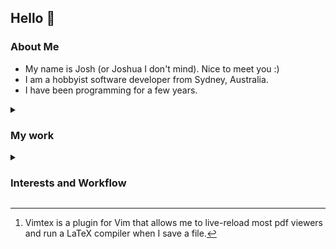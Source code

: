 ## Hello 👋

### About Me

 * My name is Josh (or Joshua I don't mind). Nice to meet you :)
 * I am a hobbyist software developer from Sydney, Australia.
 * I have been programming for a few years.


<details><summary><h3>My work</h3></summary>

 * [personal](https://github.com/H4ppy-04?tab=repositories&q=&type=source&language=&sort=stargazers)
 * [collaborations](https://github.com/H4ppy-04?tab=repositories&q=&type=fork&language=&sort=stargazers)

</details>


 <details><summary><h3>Interests and Workflow</h3></summary>


## Interests
 * [FOSS](https://freeopensourcesoftware.org//index.php/Main_Page)
 * Python and Rust
 * How the languages I use pertain to game development
 * Development libraries such as [Bevy](https://bevyengine.org) and [PyGame](https://pygame.org)
 * Computer history
 * CPU architecture and CPU history
 * [Linux](https://docs.kernel.org), [Unix](https://www.opengroup.org/membership/forums/platform/unix) and [NixOS](https://nixos.org)

### My Workflow

 * Machine: [Acer Swift Go](https://www.acer.com/au-en/laptops/swift/swift-go/pdp/NX.KSGSA.004)
 * Primary OS: [Linux Mint](https://linuxmint.com)
 * Secondary machine(s): [Spin V](https://www.acer.com/ee-en/laptops/spin/spin-5-intel) x2 (used as servers running NixOS & Mint)
 * Editor: Neovim inside a [Tmux](https://github.com/tmux/tmux/wiki) session and Tmux is managed with Tmuxinator.
 * Mail: [Neomutt](https://neomutt.org/), with my emails stored locally over SSH.
 * File indexing: FZF
 * Browser: Firefox with [UBlock Origin](https://addons.mozilla.org/en-US/firefox/addon/ublock-origin/) and [Dark Reader](https://addons.mozilla.org/en-US/firefox/addon/darkreader/), and Vimium make an awesome combo.
 * For viewing PDF's I use [Zathura](https://pwmt.org/projects/zathura/).
 * For academic writing and note taking I use a combination of [LaTeX](https://www.latex-project.org/) for typesetting and Vimtex[^4] for live reloading Zathura.
 * Podcasts: I mainly just use [RhythmBox](http://www.rhythmbox.org/) for listening to podcasts and radio over SSH since that's the default audio player that comes with Mint.
 * Music: Cmus hasn't let me down yet. Mpd and Mpc have been my go-to combo in the past, but right now Cmus is the program I'm using.
 * Audio: I route audio through a [Focusrite](https://focusrite.com/products/scarlett-solo-3rd-gen) interface and into [ATH MX50](https://www.audio-technica.com/en-au/ath-m50x) headphones.

[^4]: Vimtex is a plugin for Vim that allows me to live-reload most pdf viewers and run a LaTeX compiler when I save a file.

---

Note: Apologies that this page looks like a Wikipedia article; I'm trying to reduce the amount of link spam.


</details>
